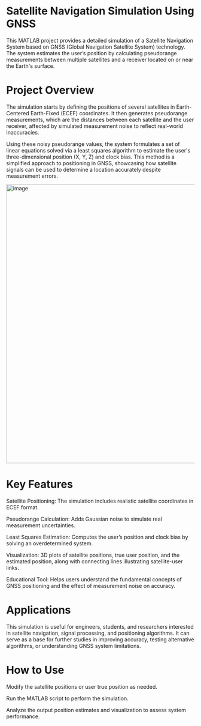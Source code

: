 # Satellite Navigation Simulation Using GNSS

This MATLAB project provides a detailed simulation of a Satellite Navigation System based on GNSS (Global Navigation Satellite System) technology. The system estimates the user’s position by calculating pseudorange measurements between multiple satellites and a receiver located on or near the Earth's surface.

# Project Overview
The simulation starts by defining the positions of several satellites in Earth-Centered Earth-Fixed (ECEF) coordinates. It then generates pseudorange measurements, which are the distances between each satellite and the user receiver, affected by simulated measurement noise to reflect real-world inaccuracies.

Using these noisy pseudorange values, the system formulates a set of linear equations solved via a least squares algorithm to estimate the user's three-dimensional position (X, Y, Z) and clock bias. This method is a simplified approach to positioning in GNSS, showcasing how satellite signals can be used to determine a location accurately despite measurement errors.

<img width="1274" height="743" alt="image" src="https://github.com/user-attachments/assets/72d31013-865a-4991-8995-ff3d1a97b330" />

# Key Features
Satellite Positioning: The simulation includes realistic satellite coordinates in ECEF format.

Pseudorange Calculation: Adds Gaussian noise to simulate real measurement uncertainties.

Least Squares Estimation: Computes the user’s position and clock bias by solving an overdetermined system.

Visualization: 3D plots of satellite positions, true user position, and the estimated position, along with connecting lines illustrating satellite-user links.

Educational Tool: Helps users understand the fundamental concepts of GNSS positioning and the effect of measurement noise on accuracy.

# Applications
This simulation is useful for engineers, students, and researchers interested in satellite navigation, signal processing, and positioning algorithms. It can serve as a base for further studies in improving accuracy, testing alternative algorithms, or understanding GNSS system limitations.

# How to Use
Modify the satellite positions or user true position as needed.

Run the MATLAB script to perform the simulation.

Analyze the output position estimates and visualization to assess system performance.

